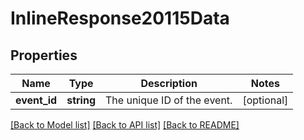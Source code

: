 # InlineResponse20115Data

## Properties
Name | Type | Description | Notes
------------ | ------------- | ------------- | -------------
**event_id** | **string** | The unique ID of the event. | [optional] 

[[Back to Model list]](../../README.md#documentation-for-models) [[Back to API list]](../../README.md#documentation-for-api-endpoints) [[Back to README]](../../README.md)

